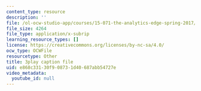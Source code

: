 ```yaml
---
content_type: resource
description: ''
file: /ol-ocw-studio-app/courses/15-071-the-analytics-edge-spring-2017/e868c33130f908731d40687abb54727e_7QJyMB9qGQg.srt
file_size: 4264
file_type: application/x-subrip
learning_resource_types: []
license: https://creativecommons.org/licenses/by-nc-sa/4.0/
ocw_type: OCWFile
resourcetype: Other
title: 3play caption file
uid: e868c331-30f9-0873-1d40-687abb54727e
video_metadata:
  youtube_id: null
---
```


